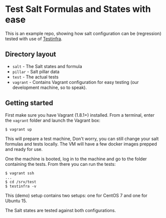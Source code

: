 # Test Salt Formulas and States with ease

This is an example repo, showing how salt configuration can be (regression) tested with use of [Testinfra](http://testinfra.readthedocs.org/).

## Directory layout

 - `salt` - The Salt states and formula
 - `pillar` - Salt pillar data
 - `test` - The actual tests
 - `vagrant` - Contains Vagrant configuration for easy testing (our development machine, so to speak).

## Getting started
 
First make sure you have Vagrant (1.8.1+) installed. From a terminal, enter the `vagrant` folder and launch the Vagrant box:

    $ vagrant up
    
This will prepare a test machine, Don't worry, you can still change your salt formulas and tests locally. The VM will have a few docker images prepped and ready for use.

One the machine is booted, log in to the machine and go to the folder containing the tests. From there you can run the tests:

    $ vagrant ssh
    ...
    $ cd /srv/test
    $ testinfra -v
    
This (demo) setup contains two setups: one for CentOS 7 and one for Ubuntu 15.

The Salt states are tested against both configurations.



    